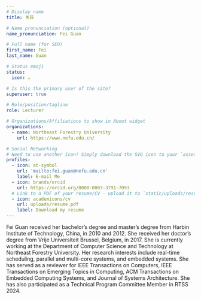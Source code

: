 ```yaml
---
# Display name
title: 关菲

# Name pronunciation (optional)
name_pronunciation: Fei Guan

# Full name (for SEO)
first_name: Fei
last_name: Guan

# Status emoji
status:
  icon: ☕️

# Is this the primary user of the site?
superuser: true

# Role/position/tagline
role: Lecturer

# Organizations/Affiliations to show in About widget
organizations:
  - name: Northeast Forestry University
    url: https://www.nefu.edu.cn/

# Social Networking
# Need to use another icon? Simply download the SVG icon to your `assets/media/icons/` folder.
profiles:
  - icon: at-symbol
    url: 'mailto:fei.guan@nefu.edu.cn'
    label: E-mail Me
  - icon: brands/orcid
    url: https://orcid.org/0000-0003-3791-7093
  # Link to a PDF of your resume/CV - upload it to `static/uploads/resume.pdf`
  - icon: academicons/cv
    url: uploads/resume.pdf
    label: Download my resume
---
```


Fei Guan received her bachelor’s degree and master’s degree from Harbin Institute of Technology, China, in 2010 and 2012. She received her doctor’s degree from Vrije Universiteit Brussel, Belgium, in 2017. She is currently working at the Department of Computer Science and Technology at Northeast Forestry University. Her research interests include real-time scheduling, parallel and multi-core systems, and embedded systems. She has served as a reviewer for IEEE Transactions on Computers, IEEE Transactions on Emerging Topics in Computing, ACM Transactions on Embedded Computing Systems, and Journal of Systems Architecture. She has also participated as a Technical Program Committee Member in RTSS 2024.
